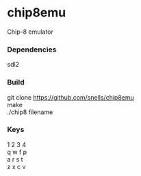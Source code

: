 # chip8emu

Chip-8 emulator   


<h3>Dependencies</h3>


sdl2


<h3>Build</h3>


git clone https://github.com/snells/chip8emu   
make   
./chip8 filename


<h3>Keys</h3>


1 2 3 4   
q w f p    
a r s t   
z x c v   

